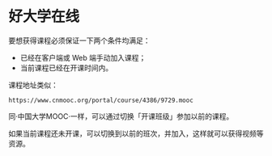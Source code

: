 # 好大学在线

要想获得课程必须保证一下两个条件均满足：

- 已经在客户端或 Web 端手动加入课程；
- 当前课程已经在开课时间内。

课程地址类似：

```
https://www.cnmooc.org/portal/course/4386/9729.mooc
```

同·中国大学MOOC·一样，可以通过切换「开课班级」参加以前的课程。

如果当前课程还未开课，可以切换到以前的班次，并加入，这样就可以获得视频等资源。

